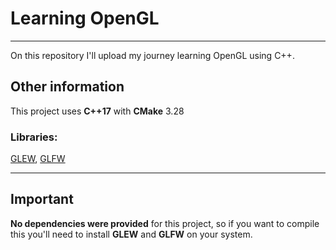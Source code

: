 # Learning OpenGL

___

On this repository I'll upload my journey learning OpenGL using C++.

## Other information

This project uses **C++17** with **CMake** 3.28

### Libraries:

[GLEW](https://github.com/nigels-com/glew), [GLFW](https://github.com/glfw/glfw)
___

## Important

**No dependencies were provided** for this project, so if you want to compile this you'll need to install **GLEW** and **GLFW** on your system.